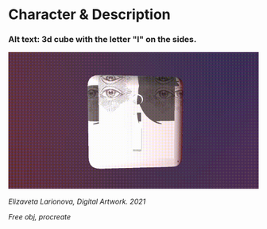 # Character & Description

### Alt text: 3d cube with the letter "I" on the sides.

![3Dcube](https://github.com/ElizavetaLarionova/English-for-designers/blob/main/01-character-description/doc_2021-11-16_13-05-35.gif)

*Elizaveta Larionova, Digital Artwork. 2021*

*Free obj, procreate*
